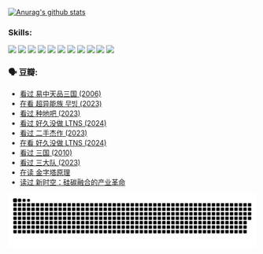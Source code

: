 
[![Anurag's github stats](https://github-readme-stats.vercel.app/api?username=w940853815)](https://github.com/anuraghazra/github-readme-stats)

### Skills:

<code><img height="32" src="https://cdn.jsdelivr.net/npm/simple-icons@v5/icons/python.svg"></code>
<code><img height="32" src="https://cdn.jsdelivr.net/npm/simple-icons@v5/icons/javascript.svg"></code>
<code><img height="32" src="https://cdn.jsdelivr.net/npm/simple-icons@v5/icons/django.svg"></code>
<code><img height="32" src="https://cdn.jsdelivr.net/npm/simple-icons@v5/icons/flask.svg"></code>
<code><img height="32" src="https://cdn.jsdelivr.net/npm/simple-icons@v5/icons/vuetify.svg"></code>
<code><img height="32" src="https://cdn.jsdelivr.net/npm/simple-icons@v5/icons/git.svg"></code>
<code><img height="32" src="https://cdn.jsdelivr.net/npm/simple-icons@v5/icons/docker.svg"></code>
<code><img height="32" src="https://cdn.jsdelivr.net/npm/simple-icons@v5/icons/postgresql.svg"></code>
<code><img height="32" src="https://cdn.jsdelivr.net/npm/simple-icons@v5/icons/elasticsearch.svg"></code>
<code><img height="32" src="https://cdn.jsdelivr.net/npm/simple-icons@v5/icons/macos.svg"></code>
<code><img height="32" src="https://cdn.jsdelivr.net/npm/simple-icons@v5/icons/linux.svg"></code>

### 🗣 豆瓣:

<!-- DOUBAN-ACTIVITIES:START -->
- [看过 易中天品三国‎ (2006)](https://www.douban.com/people/136069238/status/4529910812/?_i=09122928)
- [在看 超异能族 무빙‎ (2023)](https://www.douban.com/people/136069238/status/4527291077/?_i=09122928)
- [看过 种地吧‎ (2023)](https://www.douban.com/people/136069238/status/4527289637/?_i=09122928)
- [看过 好久没做 LTNS‎ (2024)](https://www.douban.com/people/136069238/status/4527289515/?_i=09122928)
- [看过 二手杰作‎ (2023)](https://www.douban.com/people/136069238/status/4522502716/?_i=09122928)
- [在看 好久没做 LTNS‎ (2024)](https://www.douban.com/people/136069238/status/4521969883/?_i=09122928)
- [看过 三国‎ (2010)](https://www.douban.com/people/136069238/status/4521634661/?_i=09122928)
- [看过 三大队‎ (2023)](https://www.douban.com/people/136069238/status/4510323325/?_i=09122928)
- [在读 金字塔原理](https://www.douban.com/people/136069238/status/4507497587/?_i=09122928)
- [读过 新时空：硅碳融合的产业革命](https://www.douban.com/people/136069238/status/4506659177/?_i=09122928)
<!-- DOUBAN-ACTIVITIES:END -->


![Snake animation](https://raw.githubusercontent.com/w940853815/w940853815/output/github-contribution-grid-snake.svg)

<!--
**w940853815/w940853815** is a ✨ _special_ ✨ repository because its `README.md` (this file) appears on your GitHub profile.

Here are some ideas to get you started:

- 🔭 I’m currently working on ...
- 🌱 I’m currently learning ...
- 👯 I’m looking to collaborate on ...
- 🤔 I’m looking for help with ...
- 💬 Ask me about ...
- 📫 How to reach me: ...
- 😄 Pronouns: ...
- ⚡ Fun fact: ...
-->
